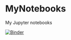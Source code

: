 # MyNotebooks
My Jupyter notebooks

 [![Binder](http://mybinder.org/badge.svg)](http://mybinder.org/repo/nikcleju/MyNotebooks) 
